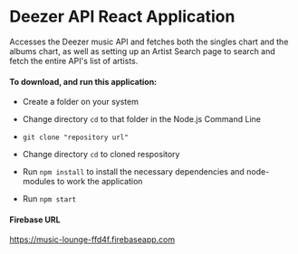 # Deezer API React Application

Accesses the Deezer music API and fetches both the singles chart and the albums chart, as well as setting up an Artist Search page to search and fetch the entire API's list of artists.

#### To download, and run this application:

- Create a folder on your system

- Change directory `cd` to that folder in the Node.js Command Line

- `git clone "repository url"`

- Change directory `cd` to cloned respository

- Run `npm install` to install the necessary dependencies and node-modules to work the application

- Run `npm start`


#### Firebase URL
https://music-lounge-ffd4f.firebaseapp.com
